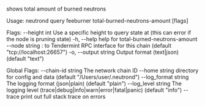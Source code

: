 shows total amount of burned neutrons

Usage:
  neutrond query feeburner total-burned-neutrons-amount [flags]

Flags:
      --height int      Use a specific height to query state at (this can error if the node is pruning state)
  -h, --help            help for total-burned-neutrons-amount
      --node string     <host>:<port> to Tendermint RPC interface for this chain (default "tcp://localhost:26657")
  -o, --output string   Output format (text|json) (default "text")

Global Flags:
      --chain-id string     The network chain ID
      --home string         directory for config and data (default "/Users/user/.neutrond")
      --log_format string   The logging format (json|plain) (default "plain")
      --log_level string    The logging level (trace|debug|info|warn|error|fatal|panic) (default "info")
      --trace               print out full stack trace on errors
